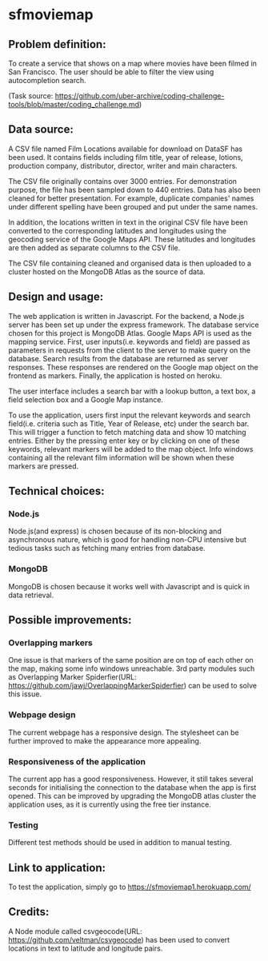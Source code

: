 # sfmoviemap

## Problem definition: 
To create a service that shows on a map where movies have been filmed in San Francisco. The user should be able to filter the view using autocompletion search.

(Task source: https://github.com/uber-archive/coding-challenge-tools/blob/master/coding_challenge.md)

## Data source: 
A CSV file named Film Locations available for download on DataSF has been used. It contains fields including film title, year of release, lotions, production company, distributor, director, writer and main characters. 

The CSV file originally contains over 3000 entries. For demonstration purpose, the file has been sampled down to 440 entries. Data has also been cleaned for better presentation. For example, duplicate companies' names under different spelling have been grouped and put under the same names.  

In addition, the locations written in text in the original CSV file have been converted to the corresponding latitudes and longitudes using the geocoding service of the Google Maps API. These latitudes and longitudes are then added as separate columns to the CSV file. 

The CSV file containing cleaned and organised data is then uploaded to a cluster hosted on the MongoDB Atlas as the source of data. 

## Design and usage: 
The web application is written in Javascript. For the backend, a Node.js server has been set up under the express framework. The database service chosen for this project is MongoDB Atlas. Google Maps API is used as the mapping service. First, user inputs(i.e. keywords and field) are passed as parameters in requests from the client to the server to make query on the database. Search results from the database are returned as server responses. These responses are rendered on the Google map object on the frontend as markers. Finally, the application is hosted on heroku. 

The user interface includes a search bar with a lookup button, a text box, a field selection box and a Google Map instance. 

To use the application, users first input the relevant keywords and search field(i.e. criteria such as Title, Year of Release, etc) under the search bar. This will trigger a function to fetch matching data and show 10 matching entries. Either by the pressing enter key or by clicking on one of these keywords, relevant markers will be added to the map object. Info windows containing all the relevant film information will be shown when these markers are pressed. 

## Technical choices:

### Node.js 
Node.js(and express) is chosen because of its non-blocking and asynchronous nature, which is good for handling non-CPU intensive but tedious tasks such as fetching many entries from database. 

### MongoDB
MongoDB is chosen because it works well with Javascript and is quick in data retrieval. 

## Possible improvements: 

### Overlapping markers
One issue is that markers of the same position are on top of each other on the map, making some info windows unreachable. 3rd party modules such as Overlapping Marker Spiderfier(URL: https://github.com/jawj/OverlappingMarkerSpiderfier) can be used to solve this issue. 

### Webpage design
The current webpage has a responsive design. The stylesheet can be further improved to make the appearance more appealing. 

### Responsiveness of the application
The current app has a good responsiveness. However, it still takes several seconds for initialising the connection to the database when the app is first opened. This can be improved by upgrading the MongoDB atlas cluster the application uses, as it is currently using the free tier instance. 

### Testing
Different test methods should be used in addition to manual testing.

## Link to application: 
To test the application, simply go to https://sfmoviemap1.herokuapp.com/


## Credits: 
A Node module called csvgeocode(URL: https://github.com/veltman/csvgeocode) has been used to convert locations in text to latitude and longitude pairs. 
